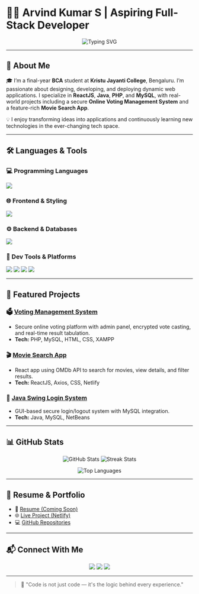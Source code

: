# 👨‍💻 Arvind Kumar S | Aspiring Full-Stack Developer

<p align="center">
  <img src="https://readme-typing-svg.demolab.com?font=Fira+Code&size=24&duration=3000&pause=1000&color=00F4B8&center=true&vCenter=true&multiline=true&width=800&lines=Hi+there!+I'm+Arvind+Kumar+S;BCA+Final+Year+Student+%7C+Full+Stack+Developer;React+%7C+Java+%7C+PHP+%7C+MySQL+%7C+MongoDB;I+love+building+secure+and+responsive+apps+%F0%9F%92%BB" alt="Typing SVG" />
</p>

---

## 🌟 About Me

🎓 I’m a final-year **BCA** student at **Kristu Jayanti College**, Bengaluru. I’m passionate about designing, developing, and deploying dynamic web applications. I specialize in **ReactJS**, **Java**, **PHP**, and **MySQL**, with real-world projects including a secure **Online Voting Management System** and a feature-rich **Movie Search App**.

💡 I enjoy transforming ideas into applications and continuously learning new technologies in the ever-changing tech space.

---

## 🛠️ Languages & Tools

### 💻 Programming Languages
<p>
  <img src="https://skillicons.dev/icons?i=java,c,cpp,php,javascript" />
</p>

### 🌐 Frontend & Styling
<p>
  <img src="https://skillicons.dev/icons?i=html,css,react" />
</p>

### ⚙️ Backend & Databases
<p>
  <img src="https://skillicons.dev/icons?i=nodejs,mysql,mongodb" />
</p>

### 🧰 Dev Tools & Platforms
<p>
  <img src="https://skillicons.dev/icons?i=git,github,vscode,netlify" />
  <img src="https://img.shields.io/badge/XAMPP-FB7A24?style=for-the-badge&logo=xampp&logoColor=white" />
  <img src="https://img.shields.io/badge/NetBeans-1B6AC6?style=for-the-badge&logo=apache-netbeans-ide&logoColor=white" />
  <img src="https://img.shields.io/badge/MySQL_Workbench-4479A1?style=for-the-badge&logo=mysql&logoColor=white" />
</p>

---

## 📌 Featured Projects

### 🗳️ [Voting Management System](https://github.com/ArvindKumarS24/Voting-Management-System)
- Secure online voting platform with admin panel, encrypted vote casting, and real-time result tabulation.
- **Tech:** PHP, MySQL, HTML, CSS, XAMPP

### 🎬 [Movie Search App](https://dazzling-sable-56a139.netlify.app)
- React app using OMDb API to search for movies, view details, and filter results.
- **Tech:** ReactJS, Axios, CSS, Netlify

### 🔐 [Java Swing Login System](https://github.com/ArvindKumarS24/Task4-Java-MySQL-NetBeans)
- GUI-based secure login/logout system with MySQL integration.
- **Tech:** Java, MySQL, NetBeans

---

## 📊 GitHub Stats

<p align="center">
  <img src="https://github-readme-stats.vercel.app/api?username=ArvindKumarS24&show_icons=true&theme=radical" alt="GitHub Stats" />
  <img src="https://github-readme-streak-stats.herokuapp.com/?user=ArvindKumarS24&theme=radical" alt="Streak Stats" />
</p>

<p align="center">
  <img src="https://github-readme-stats.vercel.app/api/top-langs/?username=ArvindKumarS24&layout=compact&theme=radical" alt="Top Languages" />
</p>

---

## 💼 Resume & Portfolio

- 📄 [Resume (Coming Soon)]()
- 🌐 [Live Project (Netlify)](https://dazzling-sable-56a139.netlify.app)
- 💻 [GitHub Repositories](https://github.com/ArvindKumarS24)

---

## 📬 Connect With Me

<p align="center">
  <a href="mailto:arvindkumar@gmail.com"><img src="https://img.shields.io/badge/Email-D14836?style=for-the-badge&logo=gmail&logoColor=white"/></a>
  <a href="https://linkedin.com/in/arvind-kumar-s"><img src="https://img.shields.io/badge/LinkedIn-0A66C2?style=for-the-badge&logo=linkedin&logoColor=white"/></a>
  <a href="https://github.com/ArvindKumarS24"><img src="https://img.shields.io/badge/GitHub-100000?style=for-the-badge&logo=github&logoColor=white"/></a>
</p>

---

> 🧠 "Code is not just code — it's the logic behind every experience."
